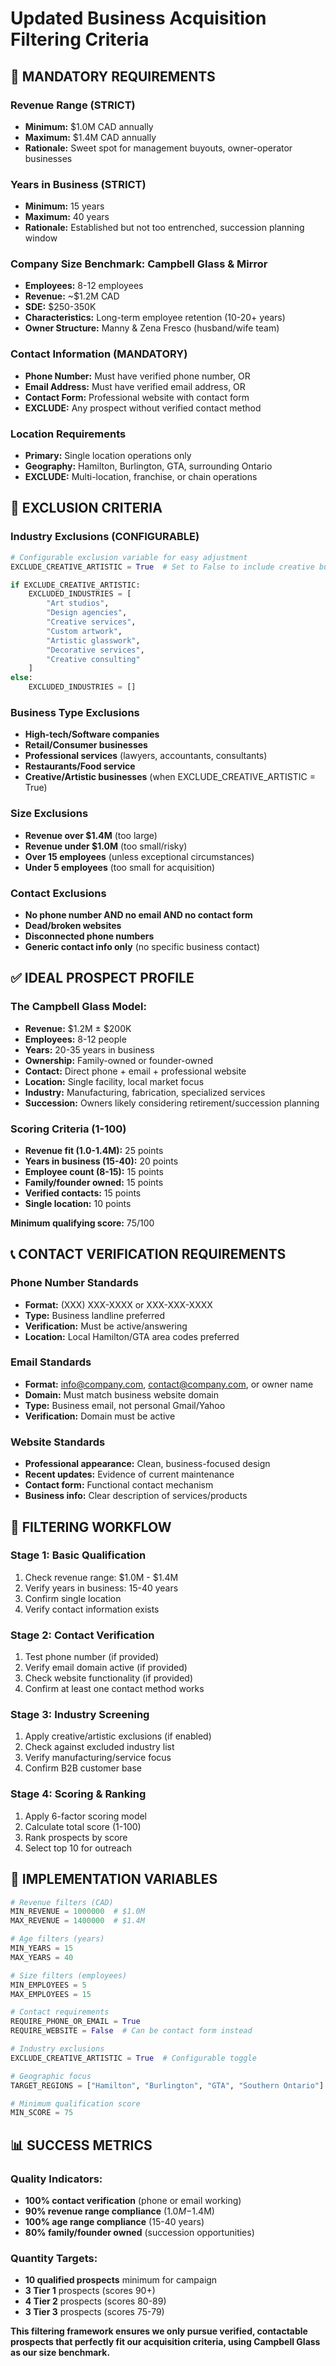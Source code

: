 # Updated Business Acquisition Filtering Criteria

## 🎯 **MANDATORY REQUIREMENTS**

### **Revenue Range (STRICT)**
- **Minimum:** $1.0M CAD annually
- **Maximum:** $1.4M CAD annually
- **Rationale:** Sweet spot for management buyouts, owner-operator businesses

### **Years in Business (STRICT)**
- **Minimum:** 15 years
- **Maximum:** 40 years  
- **Rationale:** Established but not too entrenched, succession planning window

### **Company Size Benchmark: Campbell Glass & Mirror**
- **Employees:** 8-12 employees
- **Revenue:** ~$1.2M CAD
- **SDE:** $250-350K
- **Characteristics:** Long-term employee retention (10-20+ years)
- **Owner Structure:** Manny & Zena Fresco (husband/wife team)

### **Contact Information (MANDATORY)**
- **Phone Number:** Must have verified phone number, OR
- **Email Address:** Must have verified email address, OR  
- **Contact Form:** Professional website with contact form
- **EXCLUDE:** Any prospect without verified contact method

### **Location Requirements**
- **Primary:** Single location operations only
- **Geography:** Hamilton, Burlington, GTA, surrounding Ontario
- **EXCLUDE:** Multi-location, franchise, or chain operations

## 🚫 **EXCLUSION CRITERIA**

### **Industry Exclusions (CONFIGURABLE)**
```python
# Configurable exclusion variable for easy adjustment
EXCLUDE_CREATIVE_ARTISTIC = True  # Set to False to include creative businesses

if EXCLUDE_CREATIVE_ARTISTIC:
    EXCLUDED_INDUSTRIES = [
        "Art studios",
        "Design agencies", 
        "Creative services",
        "Custom artwork",
        "Artistic glasswork",
        "Decorative services",
        "Creative consulting"
    ]
else:
    EXCLUDED_INDUSTRIES = []
```

### **Business Type Exclusions**
- **High-tech/Software companies**
- **Retail/Consumer businesses**
- **Professional services** (lawyers, accountants, consultants)
- **Restaurants/Food service**
- **Creative/Artistic businesses** (when EXCLUDE_CREATIVE_ARTISTIC = True)

### **Size Exclusions**
- **Revenue over $1.4M** (too large)
- **Revenue under $1.0M** (too small/risky)
- **Over 15 employees** (unless exceptional circumstances)
- **Under 5 employees** (too small for acquisition)

### **Contact Exclusions**
- **No phone number AND no email AND no contact form**
- **Dead/broken websites**
- **Disconnected phone numbers**
- **Generic contact info only** (no specific business contact)

## ✅ **IDEAL PROSPECT PROFILE**

### **The Campbell Glass Model:**
- **Revenue:** $1.2M ± $200K
- **Employees:** 8-12 people
- **Years:** 20-35 years in business
- **Ownership:** Family-owned or founder-owned
- **Contact:** Direct phone + email + professional website
- **Location:** Single facility, local market focus
- **Industry:** Manufacturing, fabrication, specialized services
- **Succession:** Owners likely considering retirement/succession planning

### **Scoring Criteria (1-100)**
- **Revenue fit (1.0-1.4M):** 25 points
- **Years in business (15-40):** 20 points  
- **Employee count (8-15):** 15 points
- **Family/founder owned:** 15 points
- **Verified contacts:** 15 points
- **Single location:** 10 points

**Minimum qualifying score:** 75/100

## 📞 **CONTACT VERIFICATION REQUIREMENTS**

### **Phone Number Standards**
- **Format:** (XXX) XXX-XXXX or XXX-XXX-XXXX
- **Type:** Business landline preferred
- **Verification:** Must be active/answering
- **Location:** Local Hamilton/GTA area codes preferred

### **Email Standards** 
- **Format:** info@company.com, contact@company.com, or owner name
- **Domain:** Must match business website domain
- **Type:** Business email, not personal Gmail/Yahoo
- **Verification:** Domain must be active

### **Website Standards**
- **Professional appearance:** Clean, business-focused design
- **Recent updates:** Evidence of current maintenance
- **Contact form:** Functional contact mechanism
- **Business info:** Clear description of services/products

## 🔄 **FILTERING WORKFLOW**

### **Stage 1: Basic Qualification**
1. Check revenue range: $1.0M - $1.4M
2. Verify years in business: 15-40 years
3. Confirm single location
4. Verify contact information exists

### **Stage 2: Contact Verification**
1. Test phone number (if provided)
2. Verify email domain active (if provided)  
3. Check website functionality (if provided)
4. Confirm at least one contact method works

### **Stage 3: Industry Screening**
1. Apply creative/artistic exclusions (if enabled)
2. Check against excluded industry list
3. Verify manufacturing/service focus
4. Confirm B2B customer base

### **Stage 4: Scoring & Ranking**
1. Apply 6-factor scoring model
2. Calculate total score (1-100)
3. Rank prospects by score
4. Select top 10 for outreach

## 🎯 **IMPLEMENTATION VARIABLES**

```python
# Revenue filters (CAD)
MIN_REVENUE = 1000000  # $1.0M
MAX_REVENUE = 1400000  # $1.4M

# Age filters (years)
MIN_YEARS = 15
MAX_YEARS = 40

# Size filters (employees) 
MIN_EMPLOYEES = 5
MAX_EMPLOYEES = 15

# Contact requirements
REQUIRE_PHONE_OR_EMAIL = True
REQUIRE_WEBSITE = False  # Can be contact form instead

# Industry exclusions
EXCLUDE_CREATIVE_ARTISTIC = True  # Configurable toggle

# Geographic focus
TARGET_REGIONS = ["Hamilton", "Burlington", "GTA", "Southern Ontario"]

# Minimum qualification score
MIN_SCORE = 75
```

## 📊 **SUCCESS METRICS**

### **Quality Indicators:**
- **100% contact verification** (phone or email working)
- **90% revenue range compliance** ($1.0M-$1.4M)
- **100% age range compliance** (15-40 years)
- **80% family/founder owned** (succession opportunities)

### **Quantity Targets:**
- **10 qualified prospects** minimum for campaign
- **3 Tier 1** prospects (scores 90+)
- **4 Tier 2** prospects (scores 80-89)
- **3 Tier 3** prospects (scores 75-79)

**This filtering framework ensures we only pursue verified, contactable prospects that perfectly fit our acquisition criteria, using Campbell Glass as our size benchmark.**